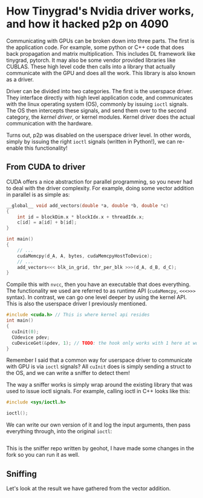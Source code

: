 # How Tinygrad's Nvidia driver works, and how it hacked p2p on 4090

Communicating with GPUs can be broken down into three parts. The first is the application code. For example, some
python or C++ code that does back propagation and matrix multiplication. This includes DL framework like tinygrad,
pytorch. It may also be some vendor provided libraries like CUBLAS. These high level code then calls into a library
that actually communicate with the GPU and does all the work. This library is also known as a driver.

Driver can be divided into two categories. The first is the userspace driver. They interface directly with high level
application code, and communicates with the linux operating system (OS), commonly by issuing `ioctl` signals. The OS
then intercepts these signals, and send them over to the second category, the *kernel driver*, or kernel modules.
Kernel driver does the actual communication with the hardware. 

Turns out, p2p was disabled on the userspace driver level. In other words, simply by issuing the right `ioctl` signals
(written in Python!), we can re-enable this functionality!

## From CUDA to driver

CUDA offers a nice abstraction for parallel programming, so you never had to deal with the driver complexity. For example,
doing some vector addition in parallel is as simple as:

```c++
__global__ void add_vectors(double *a, double *b, double *c)
{
    int id = blockDim.x * blockIdx.x + threadIdx.x;
    c[id] = a[id] + b[id];
}

int main()
{
    // ...
    cudaMemcpy(d_A, A, bytes, cudaMemcpyHostToDevice); 
    // ...
    add_vectors<<< blk_in_grid, thr_per_blk >>>(d_A, d_B, d_C);
}
```

Compile this with `nvcc`, then you have an executable that does everything. The functionality we used are referred to
as runtime API (`cudaMemcpy`, `<<<>>>` syntax). In contrast, we can go one level deeper by using the kernel API. This
is also the userspace driver I previously mentioned.

```c++
#include <cuda.h> // This is where kernel api resides
int main()
{
  cuInit(0);
  CUdevice pdev;
  cuDeviceGet(&pdev, 1); // TODO: the hook only works with 1 here at work
}
```

Remember I said that a common way for userspace driver to communicate with GPU is via `ioctl` signals? All `cuInit` 
does is simply sending a struct to the OS, and we can write a sniffer to detect them!

The way a sniffer works is simply wrap around the existing library that was used to issue ioctl signals. For example,
calling ioctl in C++ looks like this:

```c++
#include <sys/ioctl.h>

ioctl();
```

We can write our own version of it and log the input arguments, then pass everything through, into the original `ioctl`:

```c++
```

This is the sniffer repo written by geohot, I have made some changes in the fork so you can run it as well.

## Sniffing

Let's look at the result we have gathered from the vector addition.